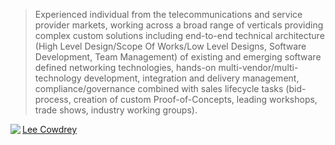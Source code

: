 > Experienced individual from the telecommunications and service provider markets, working across a broad range of verticals providing complex custom solutions including end-to-end technical architecture (High Level Design/Scope Of Works/Low Level Designs, Software Development, Team Management) of existing and emerging software defined networking technologies, hands-on multi-vendor/multi-technology development, integration and delivery management, compliance/governance combined with sales lifecycle tasks (bid-process, creation of custom Proof-of-Concepts, leading workshops, trade shows, industry working groups).

<img align="left" src="https://upload.wikimedia.org/wikipedia/commons/0/01/LinkedIn_Logo.svg"><a href="https://www.linkedin.com/in/leecowdrey/">Lee Cowdrey</a>
